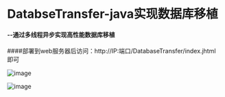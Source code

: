 # DatabseTransfer-java实现数据库移植
#### --通过多线程异步实现高性能数据库移植
####部署到web服务器后访问：http://IP:端口/DatabaseTransfer/index.jhtml 即可



![image](https://github.com/java-key-code/DatabseTransfer/raw/master/images/index.png)



![image](https://github.com/java-key-code/DatabseTransfer/raw/master/images/tables.png)
